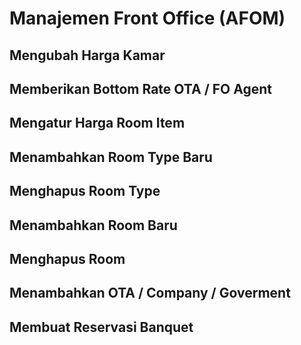 # Manajemen Front Office (AFOM)
## Mengubah Harga Kamar
## Memberikan Bottom Rate OTA / FO Agent
## Mengatur Harga Room Item
## Menambahkan Room Type Baru
## Menghapus Room Type
## Menambahkan Room Baru
## Menghapus Room
## Menambahkan OTA / Company / Goverment
## Membuat Reservasi Banquet
